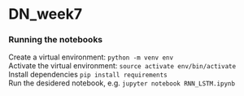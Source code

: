 # DN_week7

### Running the notebooks
Create a virtual environment: `python -m venv env`<br />
Activate the virtual environment: `source activate env/bin/activate`<br />
Install dependencies `pip install requirements` <br />
Run the desidered notebook, e.g. `jupyter notebook RNN_LSTM.ipynb`

